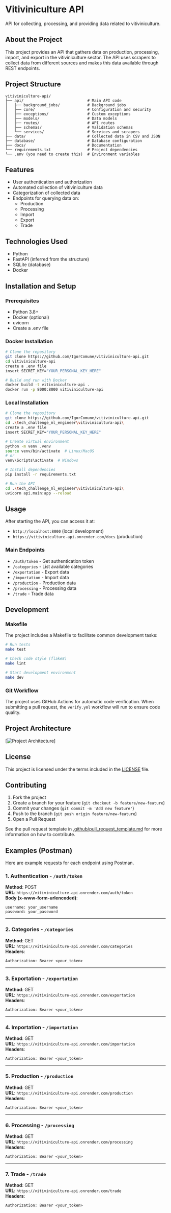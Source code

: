 # Vitiviniculture API

API for collecting, processing, and providing data related to vitiviniculture.

## About the Project

This project provides an API that gathers data on production, processing, import, and export in the vitiviniculture sector. The API uses scrapers to collect data from different sources and makes this data available through REST endpoints.

## Project Structure

```
vitiviniculture-api/
├── api/                            # Main API code
│   ├── background_jobs/            # Background jobs
│   ├── core/                       # Configuration and security
│   ├── exceptions/                 # Custom exceptions
│   ├── models/                     # Data models
│   ├── routes/                     # API routes
│   ├── schemas/                    # Validation schemas
│   └── services/                   # Services and scrapers
├── data/                           # Collected data in CSV and JSON
├── database/                       # Database configuration
├── docs/                           # Documentation
└── requirements.txt                # Project dependencies
└── .env (you need to create this)  # Environment variables
```

## Features

- User authentication and authorization
- Automated collection of vitiviniculture data
- Categorization of collected data
- Endpoints for querying data on:
  - Production
  - Processing
  - Import
  - Export
  - Trade

## Technologies Used

- Python
- FastAPI (inferred from the structure)
- SQLite (database)
- Docker

## Installation and Setup

### Prerequisites

- Python 3.8+
- Docker (optional)
- uvicorn
- Create a .env file

### Docker Installation

```bash
# Clone the repository
git clone https://github.com/IgorComune/vitiviniculture-api.git
cd vitiviniculture-api
create a .env file
insert SECRET_KEY="YOUR_PERSONAL_KEY_HERE"

# Build and run with Docker
docker build -t vitiviniculture-api .
docker run -p 8000:8000 vitiviniculture-api
```

### Local Installation

```bash
# Clone the repository
git clone https://github.com/IgorComune/vitiviniculture-api.git
cd .\tech_challenge_ml_engineer\vitivinicultura-api\
create a .env file
insert SECRET_KEY="YOUR_PERSONAL_KEY_HERE"

# Create virtual environment
python -m venv .venv
source venv/bin/activate  # Linux/MacOS
# or
venv\Scripts\activate  # Windows

# Install dependencies
pip install -r requirements.txt

# Run the API
cd .\tech_challenge_ml_engineer\vitivinicultura-api\
uvicorn api.main:app --reload
```

## Usage

After starting the API, you can access it at:

- `http://localhost:8000` (local development)
- `https://vitiviniculture-api.onrender.com/docs` (production)

### Main Endpoints

- `/auth/token` - Get authentication token  
- `/categories` - List available categories  
- `/exportation` - Export data  
- `/importation` - Import data  
- `/production` - Production data  
- `/processing` - Processing data  
- `/trade` - Trade data

## Development

### Makefile

The project includes a Makefile to facilitate common development tasks:

```bash
# Run tests
make test

# Check code style (flake8)
make lint

# Start development environment
make dev
```

### Git Workflow

The project uses GitHub Actions for automatic code verification. When submitting a pull request, the `verify.yml` workflow will run to ensure code quality.

## Project Architecture

[![Project Architecture](https://cdn.discordapp.com/attachments/1374899745033687121/1374899824859676752/Inserir_um_titulo.png?ex=683457fe&is=6833067e&hm=cc5102426aa55870be81004dc73367375b909f6b9bc9a9e8cf178e58f9df2eae)]

## License

This project is licensed under the terms included in the [LICENSE](LICENSE) file.

## Contributing

1. Fork the project  
2. Create a branch for your feature (`git checkout -b feature/new-feature`)  
3. Commit your changes (`git commit -m 'Add new feature'`)  
4. Push to the branch (`git push origin feature/new-feature`)  
5. Open a Pull Request  

See the pull request template in [.github/pull_request_template.md](.github/pull_request_template.md) for more information on how to contribute.

## Examples (Postman)

Here are example requests for each endpoint using Postman.

### 1. Authentication - `/auth/token`

**Method**: POST  
**URL**: `https://vitiviniculture-api.onrender.com/auth/token`  
**Body (x-www-form-urlencoded)**:
```
username: your_username
password: your_password
```

---

### 2. Categories - `/categories`

**Method**: GET  
**URL**: `https://vitiviniculture-api.onrender.com/categories`  
**Headers**:
```
Authorization: Bearer <your_token>
```

---

### 3. Exportation - `/exportation`

**Method**: GET  
**URL**: `https://vitiviniculture-api.onrender.com/exportation`  
**Headers**:
```
Authorization: Bearer <your_token>
```

---

### 4. Importation - `/importation`

**Method**: GET  
**URL**: `https://vitiviniculture-api.onrender.com/importation`  
**Headers**:
```
Authorization: Bearer <your_token>
```

---

### 5. Production - `/production`

**Method**: GET  
**URL**: `https://vitiviniculture-api.onrender.com/production`  
**Headers**:
```
Authorization: Bearer <your_token>
```

---

### 6. Processing - `/processing`

**Method**: GET  
**URL**: `https://vitiviniculture-api.onrender.com/processing`  
**Headers**:
```
Authorization: Bearer <your_token>
```

---

### 7. Trade - `/trade`

**Method**: GET  
**URL**: `https://vitiviniculture-api.onrender.com/trade`  
**Headers**:
```
Authorization: Bearer <your_token>
```
